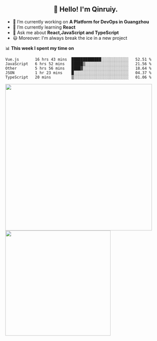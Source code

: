 <h2 align="center">👋 Hello! I'm Qinruiy.</h2>


- 🔭 I’m currently working on **A Platform for DevOps in Guangzhou**
- 🌱 I’m currently learning **React**
- 💬 Ask me about **React,JavaScript and TypeScript**
- 😃 Moreover: I'm always break the ice in a new project

📊 **This week I spent my time on**

<!--START_SECTION:waka-->
```text
Vue.js       16 hrs 43 mins  █████████████░░░░░░░░░░░░   52.51 % 
JavaScript   6 hrs 52 mins   █████▒░░░░░░░░░░░░░░░░░░░   21.56 % 
Other        5 hrs 56 mins   ████▓░░░░░░░░░░░░░░░░░░░░   18.64 % 
JSON         1 hr 23 mins    █░░░░░░░░░░░░░░░░░░░░░░░░   04.37 % 
TypeScript   20 mins         ▒░░░░░░░░░░░░░░░░░░░░░░░░   01.06 % 
```
<!--END_SECTION:waka-->

<p>
<img align="left" width="460" src="https://github-readme-stats.vercel.app/api?username=Qinruiy&custom_title=Qrinruiy's Github Stats&theme=graywhite&hide_border=true"/> <img align="left" width="330" src="https://github-readme-stats.vercel.app/api/top-langs/?username=Qinruiy&layout=compact&theme=graywhite&hide_border=true"/>
</p>
